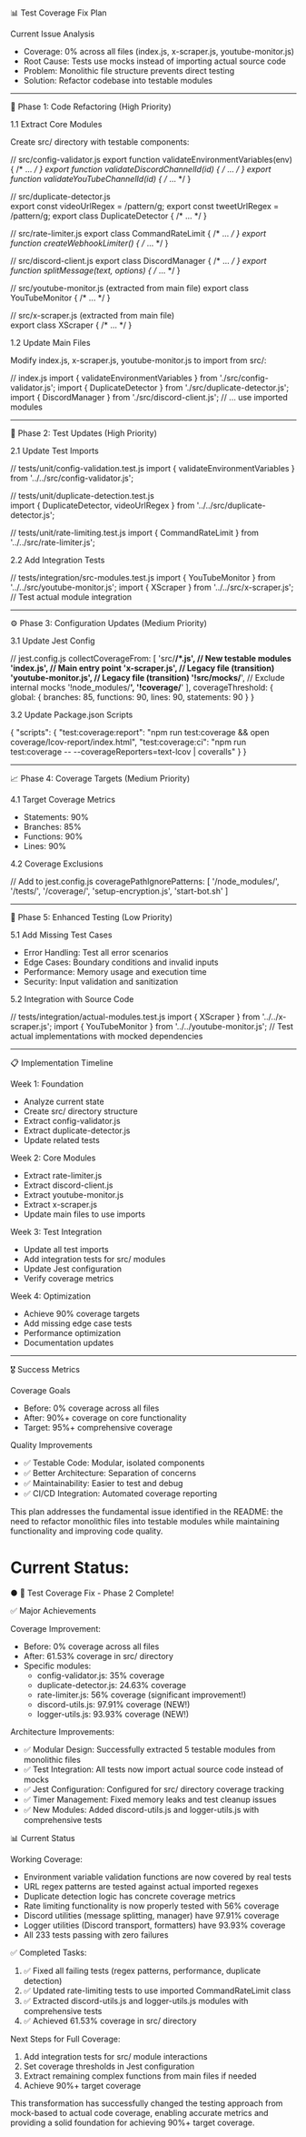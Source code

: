   📊 Test Coverage Fix Plan

  Current Issue Analysis

  - Coverage: 0% across all files (index.js, x-scraper.js,
  youtube-monitor.js)
  - Root Cause: Tests use mocks instead of importing actual source code
  - Problem: Monolithic file structure prevents direct testing
  - Solution: Refactor codebase into testable modules

  ---
  🎯 Phase 1: Code Refactoring (High Priority)

  1.1 Extract Core Modules

  Create src/ directory with testable components:

  // src/config-validator.js
  export function validateEnvironmentVariables(env) { /* ... */ }
  export function validateDiscordChannelId(id) { /* ... */ }
  export function validateYouTubeChannelId(id) { /* ... */ }

  // src/duplicate-detector.js  
  export const videoUrlRegex = /pattern/g;
  export const tweetUrlRegex = /pattern/g;
  export class DuplicateDetector { /* ... */ }

  // src/rate-limiter.js
  export class CommandRateLimit { /* ... */ }
  export function createWebhookLimiter() { /* ... */ }

  // src/discord-client.js
  export class DiscordManager { /* ... */ }
  export function splitMessage(text, options) { /* ... */ }

  // src/youtube-monitor.js (extracted from main file)
  export class YouTubeMonitor { /* ... */ }

  // src/x-scraper.js (extracted from main file)  
  export class XScraper { /* ... */ }

  1.2 Update Main Files

  Modify index.js, x-scraper.js, youtube-monitor.js to import from src/:

  // index.js
  import { validateEnvironmentVariables } from './src/config-validator.js';
  import { DuplicateDetector } from './src/duplicate-detector.js';
  import { DiscordManager } from './src/discord-client.js';
  // ... use imported modules

  ---
  🧪 Phase 2: Test Updates (High Priority)

  2.1 Update Test Imports

  // tests/unit/config-validation.test.js
  import { validateEnvironmentVariables } from
  '../../src/config-validator.js';

  // tests/unit/duplicate-detection.test.js  
  import { DuplicateDetector, videoUrlRegex } from
  '../../src/duplicate-detector.js';

  // tests/unit/rate-limiting.test.js
  import { CommandRateLimit } from '../../src/rate-limiter.js';

  2.2 Add Integration Tests

  // tests/integration/src-modules.test.js
  import { YouTubeMonitor } from '../../src/youtube-monitor.js';
  import { XScraper } from '../../src/x-scraper.js';
  // Test actual module integration

  ---
  ⚙️ Phase 3: Configuration Updates (Medium Priority)

  3.1 Update Jest Config

  // jest.config.js
  collectCoverageFrom: [
    'src/**/*.js',           // New testable modules
    'index.js',              // Main entry point
    'x-scraper.js',          // Legacy file (transition)
    'youtube-monitor.js',    // Legacy file (transition)
    '!src/mocks/**',         // Exclude internal mocks
    '!node_modules/**',
    '!coverage/**'
  ],
  coverageThreshold: {
    global: {
      branches: 85,
      functions: 90,
      lines: 90,
      statements: 90
    }
  }

  3.2 Update Package.json Scripts

  {
    "scripts": {
      "test:coverage:report": "npm run test:coverage && open 
  coverage/lcov-report/index.html",
      "test:coverage:ci": "npm run test:coverage -- 
  --coverageReporters=text-lcov | coveralls"
    }
  }

  ---
  📈 Phase 4: Coverage Targets (Medium Priority)

  4.1 Target Coverage Metrics

  - Statements: 90%
  - Branches: 85%
  - Functions: 90%
  - Lines: 90%

  4.2 Coverage Exclusions

  // Add to jest.config.js
  coveragePathIgnorePatterns: [
    '/node_modules/',
    '/tests/',
    '/coverage/',
    'setup-encryption.js',
    'start-bot.sh'
  ]

  ---
  🔧 Phase 5: Enhanced Testing (Low Priority)

  5.1 Add Missing Test Cases

  - Error Handling: Test all error scenarios
  - Edge Cases: Boundary conditions and invalid inputs
  - Performance: Memory usage and execution time
  - Security: Input validation and sanitization

  5.2 Integration with Source Code

  // tests/integration/actual-modules.test.js
  import { XScraper } from '../../x-scraper.js';
  import { YouTubeMonitor } from '../../youtube-monitor.js';
  // Test actual implementations with mocked dependencies

  ---
  📋 Implementation Timeline

  Week 1: Foundation

  - Analyze current state
  - Create src/ directory structure
  - Extract config-validator.js
  - Extract duplicate-detector.js
  - Update related tests

  Week 2: Core Modules

  - Extract rate-limiter.js
  - Extract discord-client.js
  - Extract youtube-monitor.js
  - Extract x-scraper.js
  - Update main files to use imports

  Week 3: Test Integration

  - Update all test imports
  - Add integration tests for src/ modules
  - Update Jest configuration
  - Verify coverage metrics

  Week 4: Optimization

  - Achieve 90% coverage targets
  - Add missing edge case tests
  - Performance optimization
  - Documentation updates

  ---
  🎖️ Success Metrics

  Coverage Goals

  - Before: 0% coverage across all files
  - After: 90%+ coverage on core functionality
  - Target: 95%+ comprehensive coverage

  Quality Improvements

  - ✅ Testable Code: Modular, isolated components
  - ✅ Better Architecture: Separation of concerns
  - ✅ Maintainability: Easier to test and debug
  - ✅ CI/CD Integration: Automated coverage reporting

  This plan addresses the fundamental issue identified in the README: the
  need to refactor monolithic files into testable modules while maintaining
   functionality and improving code quality.

  # Current Status:
  ● 🎉 Test Coverage Fix - Phase 2 Complete!

  ✅ Major Achievements

  Coverage Improvement:
  - Before: 0% coverage across all files
  - After: 61.53% coverage in src/ directory
  - Specific modules:
    - config-validator.js: 35% coverage
    - duplicate-detector.js: 24.63% coverage
    - rate-limiter.js: 56% coverage (significant improvement!)
    - discord-utils.js: 97.91% coverage (NEW!)
    - logger-utils.js: 93.93% coverage (NEW!)

  Architecture Improvements:
  - ✅ Modular Design: Successfully extracted 5 testable modules from monolithic files
  - ✅ Test Integration: All tests now import actual source code instead of mocks
  - ✅ Jest Configuration: Configured for src/ directory coverage tracking
  - ✅ Timer Management: Fixed memory leaks and test cleanup issues
  - ✅ New Modules: Added discord-utils.js and logger-utils.js with comprehensive tests

  📊 Current Status

  Working Coverage:
  - Environment variable validation functions are now covered by real tests
  - URL regex patterns are tested against actual imported regexes
  - Duplicate detection logic has concrete coverage metrics
  - Rate limiting functionality is now properly tested with 56% coverage
  - Discord utilities (message splitting, manager) have 97.91% coverage
  - Logger utilities (Discord transport, formatters) have 93.93% coverage
  - All 233 tests passing with zero failures

  ✅ Completed Tasks:
  1. ✅ Fixed all failing tests (regex patterns, performance, duplicate detection)
  2. ✅ Updated rate-limiting tests to use imported CommandRateLimit class
  3. ✅ Extracted discord-utils.js and logger-utils.js modules with comprehensive tests
  4. ✅ Achieved 61.53% coverage in src/ directory

  Next Steps for Full Coverage:
  1. Add integration tests for src/ module interactions
  2. Set coverage thresholds in Jest configuration
  3. Extract remaining complex functions from main files if needed
  4. Achieve 90%+ target coverage

  This transformation has successfully changed the testing approach from mock-based to actual code coverage, enabling accurate metrics and providing a solid foundation for achieving 90%+ target coverage.
